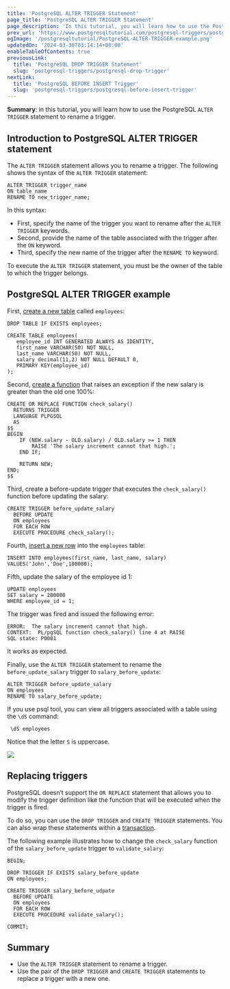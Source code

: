 ```yaml
---
title: 'PostgreSQL ALTER TRIGGER Statement'
page_title: 'PostgreSQL ALTER TRIGGER Statement'
page_description: 'In this tutorial, you will learn how to use the PostgreSQL ALTER TRIGGER statement to rename a trigger.'
prev_url: 'https://www.postgresqltutorial.com/postgresql-triggers/postgresql-alter-trigger/'
ogImage: '/postgresqltutorial/PostgreSQL-ALTER-TRIGGER-example.png'
updatedOn: '2024-03-30T03:14:14+00:00'
enableTableOfContents: true
previousLink:
  title: 'PostgreSQL DROP TRIGGER Statement'
  slug: 'postgresql-triggers/postgresql-drop-trigger'
nextLink:
  title: 'PostgreSQL BEFORE INSERT Trigger'
  slug: 'postgresql-triggers/postgresql-before-insert-trigger'
---
```


**Summary**: in this tutorial, you will learn how to use the PostgreSQL `ALTER TRIGGER` statement to rename a trigger.

## Introduction to PostgreSQL ALTER TRIGGER statement

The `ALTER TRIGGER` statement allows you to rename a trigger. The following shows the syntax of the `ALTER TRIGGER` statement:

```pgsql
ALTER TRIGGER trigger_name
ON table_name
RENAME TO new_trigger_name;
```

In this syntax:

- First, specify the name of the trigger you want to rename after the `ALTER TRIGGER` keywords.
- Second, provide the name of the table associated with the trigger after the `ON` keyword.
- Third, specify the new name of the trigger after the `RENAME TO` keyword.

To execute the `ALTER TRIGGER` statement, you must be the owner of the table to which the trigger belongs.

## PostgreSQL ALTER TRIGGER example

First, [create a new table](../postgresql-tutorial/postgresql-create-table) called `employees`:

```pgsql
DROP TABLE IF EXISTS employees;

CREATE TABLE employees(
   employee_id INT GENERATED ALWAYS AS IDENTITY,
   first_name VARCHAR(50) NOT NULL,
   last_name VARCHAR(50) NOT NULL,
   salary decimal(11,2) NOT NULL DEFAULT 0,
   PRIMARY KEY(employee_id)
);
```

Second, [create a function](../postgresql-plpgsql/postgresql-create-function) that raises an exception if the new salary is greater than the old one 100%:

```pgsql
CREATE OR REPLACE FUNCTION check_salary()
  RETURNS TRIGGER
  LANGUAGE PLPGSQL
  AS
$$
BEGIN
	IF (NEW.salary - OLD.salary) / OLD.salary >= 1 THEN
		RAISE 'The salary increment cannot that high.';
	END IF;

	RETURN NEW;
END;
$$
```

Third, create a before\-update trigger that executes the `check_salary()` function before updating the salary:

```pgsql
CREATE TRIGGER before_update_salary
  BEFORE UPDATE
  ON employees
  FOR EACH ROW
  EXECUTE PROCEDURE check_salary();
```

Fourth, [insert a new row](../postgresql-tutorial/postgresql-insert) into the `employees` table:

```pgsql
INSERT INTO employees(first_name, last_name, salary)
VALUES('John','Doe',100000);
```

Fifth, update the salary of the employee id 1:

```pgsql
UPDATE employees
SET salary = 200000
WHERE employee_id = 1;
```

The trigger was fired and issued the following error:

```shell
ERROR:  The salary increment cannot that high.
CONTEXT:  PL/pgSQL function check_salary() line 4 at RAISE
SQL state: P0001
```

It works as expected.

Finally, use the `ALTER TRIGGER` statement to rename the `before_update_salary` trigger to `salary_before_update`:

```pgsql
ALTER TRIGGER before_update_salary
ON employees
RENAME TO salary_before_update;
```

If you use psql tool, you can view all triggers associated with a table using the `\dS` command:

```shell
 \dS employees
```

Notice that the letter `S` is uppercase.

![](/postgresqltutorial/PostgreSQL-ALTER-TRIGGER-example.png)

## Replacing triggers

PostgreSQL doesn’t support the `OR REPLACE` statement that allows you to modify the trigger definition like the function that will be executed when the trigger is fired.

To do so, you can use the `DROP TRIGGER` and `CREATE TRIGGER` statements. You can also wrap these statements within a [transaction](../postgresql-tutorial/postgresql-transaction).

The following example illustrates how to change the `check_salary` function of the `salary_before_update` trigger to `validate_salary`:

```pgsql
BEGIN;

DROP TRIGGER IF EXISTS salary_before_update
ON employees;

CREATE TRIGGER salary_before_udpate
  BEFORE UPDATE
  ON employees
  FOR EACH ROW
  EXECUTE PROCEDURE validate_salary();

COMMIT;
```

## Summary

- Use the `ALTER TRIGGER` statement to rename a trigger.
- Use the pair of the `DROP TRIGGER` and `CREATE TRIGGER` statements to replace a trigger with a new one.
